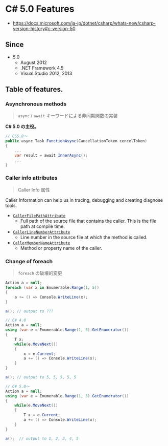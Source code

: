 # C# 5.0 Features

* https://docs.microsoft.com/ja-jp/dotnet/csharp/whats-new/csharp-version-history#c-version-50

## Since

- 5.0
  - August 2012
  - .NET Framework 4.5
  - Visual Studio 2012, 2013


## Table of features.

### Asynchronous methods

> `async` / `await` キーワードによる非同期関数の実装

**C# 5.0 の主役。**

```cs
// CS5.0～
public async Task FunctionAsync(CancellationToken cencelToken)
{
    ...
    var result = await InnerAsync();
    ...
}
```


### Caller info attributes

> Caller Info 属性

Caller Information can help us in tracing, debugging and creating diagnose tools.

* [`CallerFilePathAttribute`](https://docs.microsoft.com/ja-jp/dotnet/api/system.runtime.compilerservices.callerfilepathattribute)
  * Full path of the source file that contains the caller. This is the file path at compile time.
* [`CallerLineNumberAttribute`](https://docs.microsoft.com/ja-jp/dotnet/api/system.runtime.compilerservices.CallerLineNumberAttribute)
  * Line number in the source file at which the method is called.
* [`CallerMemberNameAttribute`](https://docs.microsoft.com/ja-jp/dotnet/api/system.runtime.compilerservices.CallerMemberNameAttribute)
  * Method or property name of the caller.


### Change of foreach

> `foreach` の破壊的変更

```cs
Action a = null;
foreach (var x in Enumerable.Range(1, 5))
{
    a += () => Console.WriteLine(x);
}

a(); // output to ???
```

```cs
// C# 4.0
Action a = null;
using (var e = Enumerable.Range(1, 5).GetEnumerator())
{
    T x;
    while(e.MoveNext())
    {
        x = e.Current;
        a += () => Console.WriteLine(x);
    }
}

a(); // output to 5, 5, 5, 5, 5

// C# 5.0～
Action a = null;
using (var e = Enumerable.Range(1, 5).GetEnumerator())
{
    while(e.MoveNext())
    {
        T x = e.Current;
        a += () => Console.WriteLine(x);
    }
}

a();  // output to 1, 2, 3, 4, 5
```
